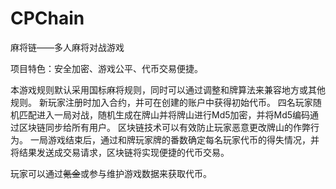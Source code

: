 # CPChain

麻将链——多人麻将对战游戏

项目特色：安全加密、游戏公平、代币交易便捷。

本游戏规则默认采用国标麻将规则，同时可以通过调整和牌算法来兼容地方或其他规则。
新玩家注册时加入合约，并可在创建的账户中获得初始代币。
四名玩家随机匹配进入一局对战，随机生成在牌山并将牌山进行Md5加密，并将Md5编码通过区块链同步给所有用户。
区块链技术可以有效防止玩家恶意更改牌山的作弊行为。
一局游戏结束后，通过和牌玩家牌的番数确定每名玩家代币的得失情况，并将结果发送成交易请求，区块链将实现便捷的代币交易。

玩家可以通过<del>氪金</del>或参与维护游戏数据来获取代币。

